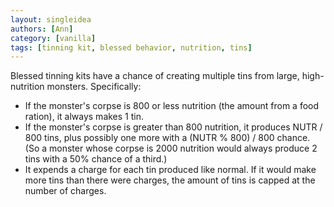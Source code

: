 ```yaml
---
layout: singleidea
authors: [Ann]
category: [vanilla]
tags: [tinning kit, blessed behavior, nutrition, tins]
---
```

Blessed tinning kits have a chance of creating multiple tins from large,
high-nutrition monsters. Specifically:
* If the monster's corpse is 800 or less nutrition (the amount from a food
  ration), it always makes 1 tin.
* If the monster's corpse is greater than 800 nutrition, it produces NUTR / 800
  tins, plus possibly one more with a (NUTR % 800) / 800 chance. (So a monster
  whose corpse is 2000 nutrition would always produce 2 tins with a 50% chance
  of a third.)
* It expends a charge for each tin produced like normal. If it would make more
  tins than there were charges, the amount of tins is capped at the number of
  charges.
